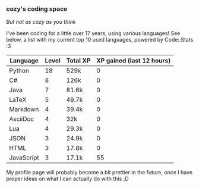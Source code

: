 ### cozy's coding space
*But not as cozy as you think*

I've been coding for a little over 17 years, using various languages! See below, a list with my current top 10 used languages, powered by Code::Stats :3
    
| Language | Level | Total XP | XP gained (last 12 hours) |
| --- | --- | --- | --- |
| Python | 18 | 529k | 0 |
| C# | 8 | 126k | 0 |
| Java | 7 | 81.6k | 0 |
| LaTeX | 5 | 49.7k | 0 |
| Markdown | 4 | 39.4k | 0 |
| AsciiDoc | 4 | 32k | 0 |
| Lua | 4 | 29.3k | 0 |
| JSON | 3 | 24.9k | 0 |
| HTML | 3 | 17.8k | 0 |
| JavaScript | 3 | 17.1k | 55 |
    
My profile page will probably become a bit prettier in the future, once I have proper ideas on what I can actually do with this ;D